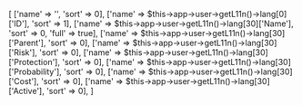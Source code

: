 [
                ['name' => '', 'sort' => 0],
                ['name' => $this->app->user->getL11n()->lang[0]['ID'], 'sort' => 1],
                ['name' => $this->app->user->getL11n()->lang[30]['Name'], 'sort' => 0, 'full' => true],
                ['name' => $this->app->user->getL11n()->lang[30]['Parent'], 'sort' => 0],
                ['name' => $this->app->user->getL11n()->lang[30]['Risk'], 'sort' => 0],
                ['name' => $this->app->user->getL11n()->lang[30]['Protection'], 'sort' => 0],
                ['name' => $this->app->user->getL11n()->lang[30]['Probability'], 'sort' => 0],
                ['name' => $this->app->user->getL11n()->lang[30]['Cost'], 'sort' => 0],
                ['name' => $this->app->user->getL11n()->lang[30]['Active'], 'sort' => 0],
            ]